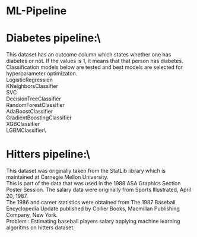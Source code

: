 # ML-Pipeline
# Diabetes pipeline:\
This dataset has an outcome column which states whether one has diabetes or not. If the values is 1, it means that that person has diabetes.\
Classification models below are tested and best models are selected for hyperparameter optimizaton.\
LogisticRegression\
KNeighborsClassifier\
SVC\
DecisionTreeClassifier\
RandomForestClassifier\
AdaBoostClassifier\
GradientBoostingClassifier\
XGBClassifier\
LGBMClassifier\
# Hitters pipeline:\
This dataset was originally taken from the StatLib library which is maintained at Carnegie Mellon University.\
This is part of the data that was used in the 1988 ASA Graphics Section Poster Session.
The salary data were originally from Sports Illustrated, April 20, 1987.\
The 1986 and career statistics were obtained from The 1987 Baseball Encyclopedia Update published by Collier Books, Macmillan Publishing Company, New York.\
Problem : Estimating baseball players salary applying machine learning algoritms on hitters dataset.
